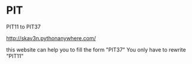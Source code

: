 # PIT
PIT11 to PIT37

http://skav3n.pythonanywhere.com/

this website can help you to fill the form "PIT37"
You only have to rewrite "PIT11"
